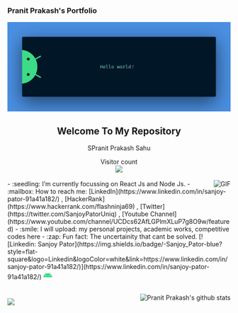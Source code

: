 ### Pranit Prakash's Portfolio
<p align="center">
 <img src="https://github.com/SanjoyPator1/SanjoyPator1/blob/master/banner.png?raw=true" alt="Hello world">
 <h2 align="center">Welcome To My Repository</h2>
 <p align="center"> SPranit Prakash Sahu </p>
</p>
<p align="center">
  Visitor count<br>
  <img src="https://profile-counter.glitch.me/prakashPranit/count.svg" />
</p>
<img align="right" alt="GIF" src="https://media.giphy.com/media/836HiJc7pgzy8iNXCn/giphy.gif" />
- :seedling: I’m currently focussing on React Js and Node Js.
- :mailbox: How to reach me:
[LinkedIn](https://www.linkedin.com/in/sanjoy-pator-91a41a182/) , [HackerRank](https://www.hackerrank.com/flashninja69) , [Twitter](https://twitter.com/SanjoyPatorUniq) , [Youtube Channel](https://www.youtube.com/channel/UCDcs62AfLGPlmXLuP7g8O9w/featured)
- :smile: I will upload: my personal projects, academic works, competitive codes here
- :zap: Fun fact: The uncertainity that cant be solved.
[![Linkedin: Sanjoy Pator](https://img.shields.io/badge/-Sanjoy_Pator-blue?style=flat-square&logo=Linkedin&logoColor=white&link=https://www.linkedin.com/in/sanjoy-pator-91a41a182/)](https://www.linkedin.com/in/sanjoy-pator-91a41a182/)  <code><img height="20" src="https://raw.githubusercontent.com/github/explore/80688e429a7d4ef2fca1e82350fe8e3517d3494d/topics/android/android.png"></code>
<p align="center">
 <h2>     </h2>
</p>
 <img style="padding-top:10px;" align="left" src="https://github-readme-stats.vercel.app/api/top-langs/?username=prakashPranit&hide=css&theme=dark&hide_langs_below=1"  />
<a href="https://github.com/SanjoyPator1">
 <img style=”padding-top:30px;” align="right" src="https://github-readme-stats.vercel.app/api?username=prakashPranit&show_icons=true&theme=dracula&line_height=27" alt="Pranit Prakash's github stats"/>
</a>

